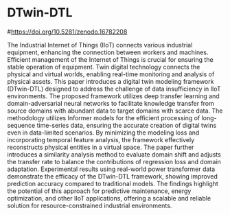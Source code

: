 # DTwin-DTL
#https://doi.org/10.5281/zenodo.16782208

The Industrial Internet of Things (IIoT) connects various industrial equipment, enhancing the connection between workers and machines. Efficient management of the Internet of Things is crucial for ensuring the stable operation of equipment. 
Twin digital technology connects the physical and virtual worlds, enabling real-time monitoring and analysis of physical assets.
This paper introduces a digital twin modeling framework (DTwin-DTL) designed to address the challenge of data insufficiency in IIoT environments. The proposed framework utilizes deep transfer learning and domain-adversarial neural networks to facilitate knowledge transfer from source domains with abundant data to target domains with scarce data. The methodology utilizes Informer models for the efficient processing of long-sequence time-series data, ensuring the accurate creation of digital twins even in data-limited scenarios. By minimizing the modeling loss and incorporating temporal feature analysis, the framework effectively reconstructs physical entities in a virtual space. The paper further introduces a similarity analysis method to evaluate domain shift and adjusts the transfer rate to balance the contributions of regression loss and domain adaptation. Experimental results using real-world power transformer data demonstrate the efficacy of the DTwin-DTL framework, showing improved prediction accuracy compared to traditional models. The findings highlight the potential of this approach for predictive maintenance, energy optimization, and other IIoT applications, offering a scalable and reliable solution for resource-constrained industrial environments.
